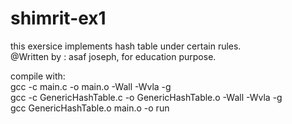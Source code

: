 # shimrit-ex1
this exersice implements hash table under certain rules. <br />
@Written by : asaf joseph, for education purpose.

compile with: <br />
gcc -c main.c -o main.o -Wall -Wvla -g <br />
gcc -c GenericHashTable.c -o GenericHashTable.o -Wall -Wvla -g <br />
gcc GenericHashTable.o main.o -o run
